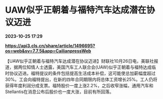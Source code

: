 # UAW似乎正朝着与福特汽车达成潜在协议迈进

**2023-10-25 17:29**

**https://api3.cls.cn/share/article/1496695?os=web&sv=7.7.5&app=CailianpressWeb**

【UAW似乎正朝着与福特汽车达成潜在协议迈进】财联社10月26日电，美联社报道，据两位知情人士透露，美国汽车工人联合会(UAW)似乎正朝着与福特达成临时协议迈进。福特提议的条件包括提高生活成本补偿，这可能使总加薪幅度超过30%。工会向福特提出，在新的四年合同期限内将总体工资增长25%。工人仍将获得年度利润分成支票。福特股价一度上涨2.2%，之后收窄涨幅，通用汽车和Stellantis在消息公布后股价也一度大涨，目前有所回落。
